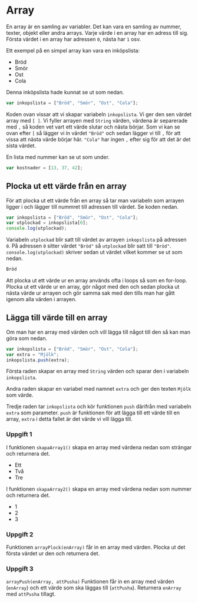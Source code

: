 # Array
En array är en samling av variabler. Det kan vara en samling av nummer, texter, objekt eller andra arrays.
Varje värde i en array har en adress till sig. Första värdet i en array har adressen `0`, nästa har `1` osv.

Ett exempel på en simpel array kan vara en inköpslista:
* Bröd
* Smör
* Ost
* Cola

Denna inköpslista hade kunnat se ut som nedan.
```javascript
var inkopslista = ["Bröd", "Smör", "Ost", "Cola"];
```
Koden ovan vissar att vi skapar variabeln `inkopslista`. Vi ger den sen värdet array med `[ ]`. Vi fyller arrayen med `String` värden,
värdena är separerade med `,` så koden vet vart ett värde slutar och nästa börjar. Som vi kan se ovan efter `[` så lägger vi in värdet `"Bröd"`
och sedan lägger vi till `,` för att vissa att nästa värde börjar här. `"Cola"` har ingen `,` efter sig för att det är det sista värdet.

En lista med nummer kan se ut som under.
```javascript
var kostnader = [13, 37, 42];
```

## Plocka ut ett värde från en array
För att plocka ut ett värde från en array så tar man variabeln som arrayen ligger i och lägger till nummret till adressen till värdet.
Se koden nedan.
```javascript
var inkopslista = ["Bröd", "Smör", "Ost", "Cola"];
var utplockad = inkopslista[0];
console.log(utplockad);
```
Variabeln `utplockad` blir satt till värdet av arrayen `inkopslista` på adressen `0`. På adressen `0` sitter värdet 
`"Bröd"` så `utplockad` blir satt till `"Bröd"`. `console.log(utplockad)` skriver sedan ut värdet vilket kommer se ut som nedan.
```javascript
Bröd
```
Att plocka ut ett värde ur en array används ofta i loops så som en for-loop. Plocka ut ett värde ur en array, gör något med den
och sedan plocka ut nästa värde ur arrayen och gör samma sak med den tills man har gått igenom alla värden
i arrayen.

## Lägga till värde till en array
Om man har en array med värden och vill lägga till något till den så kan man göra som nedan.
```javascript
var inkopslista = ["Bröd", "Smör", "Ost", "Cola"];
var extra = "Mjölk";
inkopslista.push(extra);
```
Första raden skapar en array med `String` värden och sparar den i variabeln `inkopslista`.

Andra raden skapar en variabel med namnet `extra` och ger den texten `Mjölk` som värde.

Tredje raden tar `inkopslista` och kör funktionen `push` därifrån med variabeln `extra` som parameter.
`push` är funktionen för att lägga till ett värde till en array, `extra` i detta fallet är det värde vi vill lägga till.

### Uppgift 1
I funktionen `skapaArray1()` skapa en array med värdena nedan som strängar och returnera det.
* Ett
* Två
* Tre

I funktionen `skapaArray2()` skapa en array med värdena nedan som nummer och returnera det.
* 1
* 2
* 3

### Uppgift 2
Funktionen `arrayPlock(enArray)` får in en array med värden. Plocka ut det första värdet ur den och returnera det.

### Uppgift 3
`arrayPush(enArray, attPusha)` Funktionen får in en array med värden (`enArray`) och ett värde som ska läggas till (`attPusha`).
Returnera `enArray` med `attPusha` tillagt.
